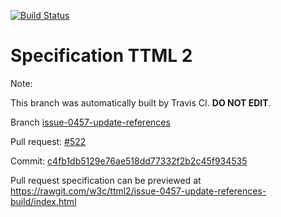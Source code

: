 [![Build Status](https://travis-ci.org/w3c/ttml2.svg?branch=issue-0457-update-references)](https://travis-ci.org/w3c/ttml2)


# Specification TTML 2


Note:


This branch was automatically built by Travis CI. <b>DO NOT EDIT</b>.


 Branch [issue-0457-update-references](https://github.com/w3c/ttml2/tree/issue-0457-update-references)


 Pull request: [#522](https://github.com/w3c/ttml2/pull/522)


 Commit: [c4fb1db5129e76ae518dd77332f2b2c45f934535](https://github.com/w3c/ttml2/commit/c4fb1db5129e76ae518dd77332f2b2c45f934535)

Pull request specification can be previewed at https://rawgit.com/w3c/ttml2/issue-0457-update-references-build/index.html



